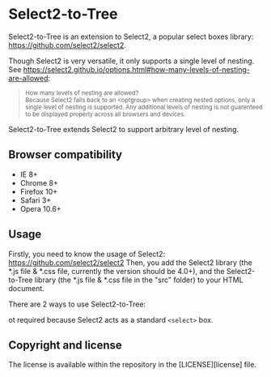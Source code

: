 Select2-to-Tree
=======

Select2-to-Tree is an extension to Select2, a popular select boxes library: https://github.com/select2/select2.

Though Select2 is very versatile, it only supports a single level of nesting. See https://select2.github.io/options.html#how-many-levels-of-nesting-are-allowed:
<blockquote style="font-size:smaller">
How many levels of nesting are allowed?<br>
Because Select2 falls back to an &lt;optgroup&gt; when creating nested options, only a single level of nesting is supported. Any additional levels of nesting is not guarenteed to be displayed properly across all browsers and devices.</blockquote>

Select2-to-Tree extends Select2 to support arbitrary level of nesting.

Browser compatibility
---------------------
* IE 8+
* Chrome 8+
* Firefox 10+
* Safari 3+
* Opera 10.6+

Usage
-----
Firstly, you need to know the usage of Select2: https://github.com/select2/select2
Then, you add the Select2 library (the *.js file & *.css file, currently the version should be 4.0+), and the Select2-to-Tree library (the *.js file & *.css file in the "src" folder) to your HTML document.

There are 2 ways to use Select2-to-Tree:

ot required because Select2 acts as a standard `<select>` box.


Copyright and license
---------------------
The license is available within the repository in the [LICENSE][license] file.
